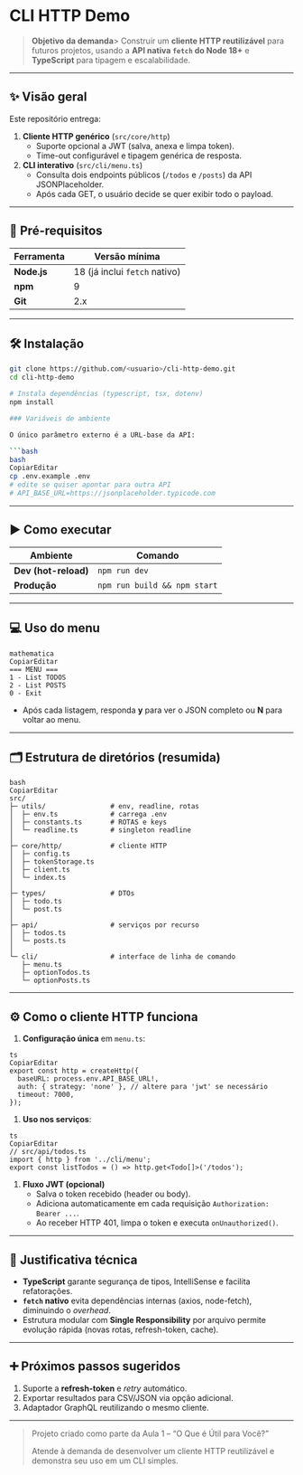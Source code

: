# CLI HTTP Demo

> **Objetivo da demanda**> Construir um **cliente HTTP reutilizável** para futuros projetos, usando a **API nativa `fetch` do Node 18+** e **TypeScript** para tipagem e escalabilidade.

---

## ✨ Visão geral

Este repositório entrega:

1. **Cliente HTTP genérico** (`src/core/http`)
   - Suporte opcional a JWT (salva, anexa e limpa token).
   - Time-out configurável e tipagem genérica de resposta.
2. **CLI interativo** (`src/cli/menu.ts`)
   - Consulta dois endpoints públicos (`/todos` e `/posts`) da API JSONPlaceholder.
   - Após cada GET, o usuário decide se quer exibir todo o payload.

---

## 🚀 Pré-requisitos

| Ferramenta | Versão mínima |
|------------|---------------|
| **Node.js**| 18 (já inclui `fetch` nativo) |
| **npm**    | 9            |
| **Git**    | 2.x          |

---

## 🛠️ Instalação

```bash
git clone https://github.com/<usuario>/cli-http-demo.git
cd cli-http-demo

# Instala dependências (typescript, tsx, dotenv)
npm install

### Variáveis de ambiente

O único parâmetro externo é a URL-base da API:

```bash
bash
CopiarEditar
cp .env.example .env
# edite se quiser apontar para outra API
# API_BASE_URL=https://jsonplaceholder.typicode.com

```

---

## ▶️ Como executar

| Ambiente | Comando |
| --- | --- |
| **Dev (hot-reload)** | `npm run dev` |
| **Produção** | `npm run build && npm start` |

---

## 💻 Uso do menu

```
mathematica
CopiarEditar
=== MENU ===
1 - List TODOS
2 - List POSTS
0 - Exit

```

- Após cada listagem, responda **y** para ver o JSON completo ou **N** para voltar ao menu.

---

## 🗂️ Estrutura de diretórios (resumida)

```
bash
CopiarEditar
src/
├─ utils/                # env, readline, rotas
│  ├─ env.ts             # carrega .env
│  ├─ constants.ts       # ROTAS e keys
│  └─ readline.ts        # singleton readline
│
├─ core/http/            # cliente HTTP
│  ├─ config.ts
│  ├─ tokenStorage.ts
│  ├─ client.ts
│  └─ index.ts
│
├─ types/                # DTOs
│  ├─ todo.ts
│  └─ post.ts
│
├─ api/                  # serviços por recurso
│  ├─ todos.ts
│  └─ posts.ts
│
└─ cli/                  # interface de linha de comando
   ├─ menu.ts
   ├─ optionTodos.ts
   └─ optionPosts.ts

```

---

## ⚙️ Como o cliente HTTP funciona

1. **Configuração única** em `menu.ts`:

```
ts
CopiarEditar
export const http = createHttp({
  baseURL: process.env.API_BASE_URL!,
  auth: { strategy: 'none' }, // altere para 'jwt' se necessário
  timeout: 7000,
});

```

1. **Uso nos serviços**:

```
ts
CopiarEditar
// src/api/todos.ts
import { http } from '../cli/menu';
export const listTodos = () => http.get<Todo[]>('/todos');

```

1. **Fluxo JWT (opcional)**
    - Salva o token recebido (header ou body).
    - Adiciona automaticamente em cada requisição `Authorization: Bearer ...`.
    - Ao receber HTTP 401, limpa o token e executa `onUnauthorized()`.

---

## 📝 Justificativa técnica

- **TypeScript** garante segurança de tipos, IntelliSense e facilita refatorações.
- **`fetch` nativo** evita dependências internas (axios, node-fetch), diminuindo o *overhead*.
- Estrutura modular com **Single Responsibility** por arquivo permite evolução rápida (novas rotas, refresh-token, cache).

---

## ➕ Próximos passos sugeridos

1. Suporte a **refresh-token** e *retry* automático.
2. Exportar resultados para CSV/JSON via opção adicional.
3. Adaptador GraphQL reutilizando o mesmo cliente.

---

> Projeto criado como parte da Aula 1 – “O Que é Útil para Você?”
> 
> 
> Atende à demanda de desenvolver um cliente HTTP reutilizável e demonstra seu uso em um CLI simples.
> 

```
